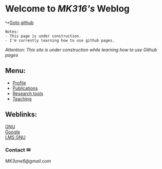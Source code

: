 # Welcome to _MK316's_ Weblog

↳[Goto github]("https://github.com/MK316/")
```
Notes:  
- This page is under construction. 
- I'm currently learning how to use github pages.
```

_Attention: This site is under construction while learning how to use Github pages_

## Menu:

- [Profile](/contents/menu.md)  
- [Publications]("https://www.google.com")  
- [Research tools]("https://www.google.com")  
- [Teaching]("https://www.google.com")  



## Weblinks:  
[GNU](https://www.gnu.ac.kr)  
[Google]("https://www.google.com")  
[LMS GNU]("https://rec.ac.kr/gnu")  




### Contact ✉
_MK3one6@gmail.com_
